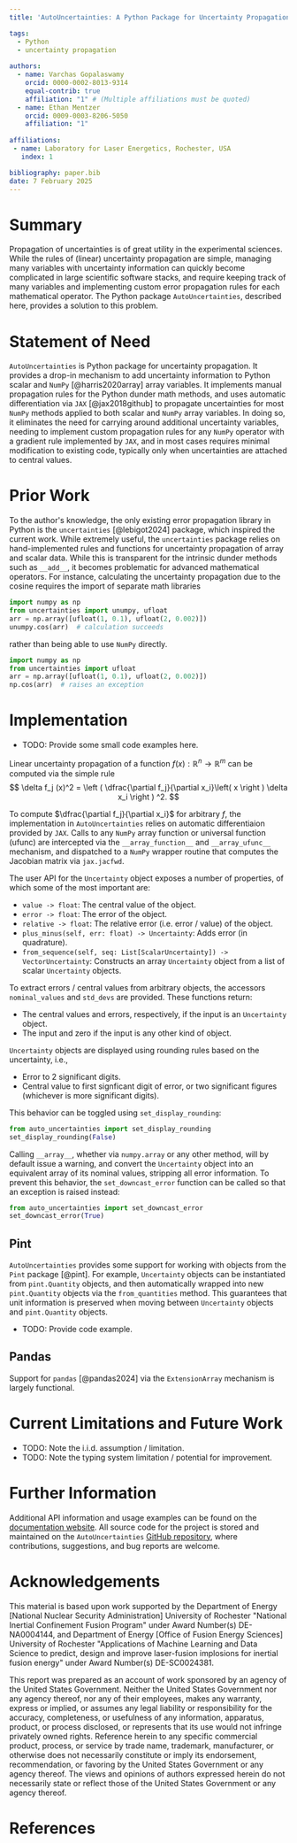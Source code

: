 ```yaml
---
title: 'AutoUncertainties: A Python Package for Uncertainty Propagation'

tags:
  - Python
  - uncertainty propagation
  
authors:
  - name: Varchas Gopalaswamy
    orcid: 0000-0002-8013-9314
    equal-contrib: true
    affiliation: "1" # (Multiple affiliations must be quoted)
  - name: Ethan Mentzer
    orcid: 0009-0003-8206-5050
    affiliation: "1"
    
affiliations:
 - name: Laboratory for Laser Energetics, Rochester, USA
   index: 1

bibliography: paper.bib
date: 7 February 2025
---
```


# Summary

Propagation of uncertainties is of great utility in the experimental sciences.
While the rules of (linear) uncertainty propagation are simple, managing many 
variables with uncertainty information can quickly become complicated in large 
scientific software stacks, and require keeping track of many variables and 
implementing custom error propagation rules for each mathematical operator. 
The Python package `AutoUncertainties`, described here, provides a solution to this problem.


# Statement of Need

`AutoUncertainties` is Python package for uncertainty propagation. It provides
a drop-in mechanism to add uncertainty information to Python scalar and `NumPy`
[@harris2020array] array variables. It implements manual propagation rules for the Python dunder
math methods, and uses automatic differentiation via `JAX` [@jax2018github] to propagate uncertainties
for most `NumPy` methods applied to both scalar and `NumPy` array variables. In doing so,
it eliminates the need for carrying around additional uncertainty variables,
needing to implement custom propagation rules for any `NumPy` operator with a gradient
rule implemented by `JAX`, and in most cases requires minimal modification to existing code,
typically only when uncertainties are attached to central values.


# Prior Work

To the author's knowledge, the only existing error propagation library in Python is the `uncertainties` 
[@lebigot2024] package, which inspired the current work. While extremely useful, the `uncertainties` 
package relies on hand-implemented rules and functions for uncertainty propagation of array and scalar data. 
While this is transparent for the intrinsic dunder methods such as `__add__`, it becomes problematic for advanced 
mathematical operators. For instance, calculating the uncertainty propagation due to the cosine requires the 
import of separate math libraries

```python
import numpy as np
from uncertainties import unumpy, ufloat
arr = np.array([ufloat(1, 0.1), ufloat(2, 0.002)])
unumpy.cos(arr)  # calculation succeeds
```

rather than being able to use `NumPy` directly.

```python
import numpy as np
from uncertainties import ufloat
arr = np.array([ufloat(1, 0.1), ufloat(2, 0.002)])
np.cos(arr)  # raises an exception
```


# Implementation

- TODO: Provide some small code examples here. 

Linear uncertainty propagation of a function $f(x) : \mathbb{R}^n \rightarrow \mathbb{R}^m$ can be computed
via the simple rule $$ \delta f_j (x)^2 = \left ( \dfrac{\partial f_j}{\partial x_i}\left( x \right ) \delta x_i  \right ) ^2. $$

To compute $\dfrac{\partial f_j}{\partial x_i}$ for arbitrary $f$, the implementation in `AutoUncertainties` relies on
automatic differentiaion provided by `JAX`. Calls to any `NumPy` array function or universal function (ufunc) are 
intercepted via the `__array_function__` and `__array_ufunc__` mechanism, and dispatched to a `NumPy` wrapper routine 
that computes the Jacobian matrix via `jax.jacfwd`.

The user API for the `Uncertainty` object exposes a number of properties, of which some of the most important are:

- `value -> float`: The central value of the object.
- `error -> float`: The error of the object.
- `relative -> float`: The relative error (i.e. error / value) of the object.
- `plus_minus(self, err: float) -> Uncertainty`: Adds error (in quadrature).
- `from_sequence(self, seq: List[ScalarUncertainty]) -> VectorUncertainty`: Constructs an array `Uncertainty` object 
  from a list of scalar `Uncertainty` objects.

To extract errors / central values from arbitrary objects, the accessors `nominal_values` and `std_devs` are provided. 
These functions return:

- The central values and errors, respectively, if the input is an `Uncertainty` object.
- The input and zero if the input is any other kind of object.

`Uncertainty` objects are displayed using rounding rules based on the uncertainty, i.e.,

- Error to 2 significant digits.
- Central value to first signficant digit of error, or two significant figures (whichever is more significant digits).

This behavior can be toggled using `set_display_rounding`:

```python
from auto_uncertainties import set_display_rounding
set_display_rounding(False)
```

Calling `__array__`, whether via `numpy.array` or any other method, will by default issue a warning, and convert
the `Uncertainty` object into an equivalent array of its nominal values, stripping all error information. To prevent 
this behavior, the `set_downcast_error` function can be called so that an exception is raised instead:

```python
from auto_uncertainties import set_downcast_error
set_downcast_error(True)
```


## Pint

`AutoUncertainties` provides some support for working with objects from the `Pint` package [@pint]. 
For example, `Uncertainty` objects can be instantiated from `pint.Quantity` objects, and then 
automatically wrapped into new `pint.Quantity` objects via the `from_quantities` method. This 
guarantees that unit information is preserved when moving between `Uncertainty` objects and
`pint.Quantity` objects.

- TODO: Provide code example.


## Pandas

Support for `pandas` [@pandas2024] via the `ExtensionArray` mechanism is largely functional.



# Current Limitations and Future Work

- TODO: Note the i.i.d. assumption / limitation.
- TODO: Note the typing system limitation / potential for improvement.



# Further Information

Additional API information and usage examples can be found on the 
[documentation website](https://autouncertainties.readthedocs.io/en/latest/). All source
code for the project is stored and maintained on the `AutoUncertainties` 
[GitHub repository](https://github.com/varchasgopalaswamy/AutoUncertainties), where 
contributions, suggestions, and bug reports are welcome. 



# Acknowledgements

This material is based upon work supported by the Department of Energy [National Nuclear Security Administration] 
University of Rochester "National Inertial Confinement Fusion Program" under Award Number(s) DE-NA0004144, and 
Department of Energy [Office of Fusion Energy Sciences] University of Rochester "Applications of Machine Learning and 
Data Science to predict, design and improve laser-fusion implosions for inertial fusion energy" under Award Number(s) 
DE-SC0024381.

This report was prepared as an account of work sponsored by an agency of the United States Government. Neither 
the United States Government nor any agency thereof, nor any of their employees, makes any warranty, express or 
implied, or assumes any legal liability or responsibility for the accuracy, completeness, or usefulness of any 
information, apparatus, product, or process disclosed, or represents that its use would not infringe privately owned 
rights. Reference herein to any specific commercial product, process, or service by trade name, trademark, manufacturer, 
or otherwise does not necessarily constitute or imply its endorsement, recommendation, or favoring by the United States 
Government or any agency thereof. The views and opinions of authors expressed herein do not necessarily state or reflect 
those of the United States Government or any agency thereof.


# References
